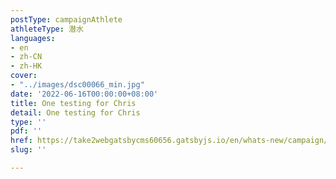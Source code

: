 ```yaml
---
postType: campaignAthlete
athleteType: 潜水
languages:
- en
- zh-CN
- zh-HK
cover:
- "../images/dsc00066_min.jpg"
date: '2022-06-16T00:00:00+08:00'
title: One testing for Chris
detail: One testing for Chris
type: ''
pdf: ''
href: https://take2webgatsbycms60656.gatsbyjs.io/en/whats-new/campaign/
slug: ''

---
```

